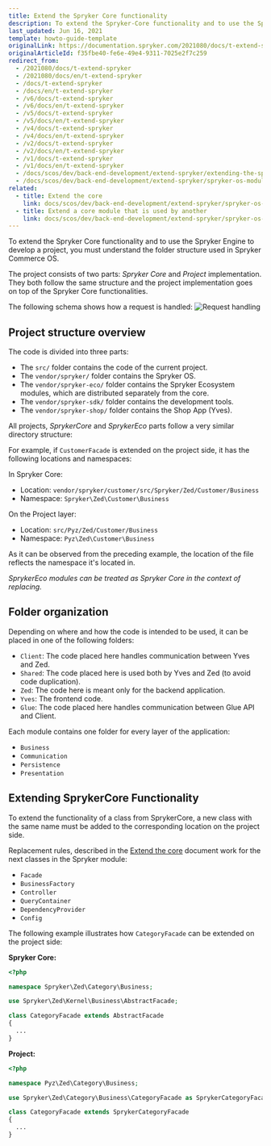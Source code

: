 ```yaml
---
title: Extend the Spryker Core functionality
description: To extend the Spryker-Core functionality and to use the Spryker Engine to develop a project, it's important to understand the folder structure used in Spryker Commerce OS.
last_updated: Jun 16, 2021
template: howto-guide-template
originalLink: https://documentation.spryker.com/2021080/docs/t-extend-spryker
originalArticleId: f35fbe40-fe6e-49e4-9311-7025e2f7c259
redirect_from:
  - /2021080/docs/t-extend-spryker
  - /2021080/docs/en/t-extend-spryker
  - /docs/t-extend-spryker
  - /docs/en/t-extend-spryker
  - /v6/docs/t-extend-spryker
  - /v6/docs/en/t-extend-spryker
  - /v5/docs/t-extend-spryker
  - /v5/docs/en/t-extend-spryker
  - /v4/docs/t-extend-spryker
  - /v4/docs/en/t-extend-spryker
  - /v2/docs/t-extend-spryker
  - /v2/docs/en/t-extend-spryker
  - /v1/docs/t-extend-spryker
  - /v1/docs/en/t-extend-spryker
  - /docs/scos/dev/back-end-development/extend-spryker/extending-the-spryker-core-functionality.html
  - /docs/scos/dev/back-end-development/extend-spryker/spryker-os-module-customisation/extending-the-spryker-core-functionality.html
related:
  - title: Extend the core
    link: docs/scos/dev/back-end-development/extend-spryker/spryker-os-module-customisation/extend-the-core.html
  - title: Extend a core module that is used by another
    link: docs/scos/dev/back-end-development/extend-spryker/spryker-os-module-customisation/extend-a-core-module-that-is-used-by-another.html
---
```


To extend the Spryker Core functionality and to use the Spryker Engine to develop a project, you must understand the folder structure used in Spryker Commerce OS.

The project consists of two parts: *Spryker Core* and *Project* implementation. They both follow the same structure and the project implementation goes on top of the Spryker Core functionalities.

The following schema shows how a request is handled:
![Request handling](https://spryker.s3.eu-central-1.amazonaws.com/docs/Tutorials/Advanced/Tutorial+Extending+Spryker/request_handling.png)

## Project structure overview

The code is divided into three parts:
* The `src/` folder contains the code of the current project.
* The `vendor/spryker/` folder contains the Spryker OS.
* The `vendor/spryker-eco/` folder contains the Spryker Ecosystem modules, which are distributed separately from the core.
* The `vendor/spryker-sdk/` folder contains the development tools.
* The `vendor/spryker-shop/` folder contains the Shop App (Yves).

All projects, *SprykerCore* and *SprykerEco* parts follow a very similar directory structure:

For example, if `CustomerFacade` is extended on the project side, it has the following locations and namespaces:

In Spryker Core:

* Location: `vendor/spryker/customer/src/Spryker/Zed/Customer/Business`
* Namespace: `Spryker\Zed\Customer\Business`

On the Project layer:

* Location: `src/Pyz/Zed/Customer/Business`
* Namespace: `Pyz\Zed\Customer\Business`

As it can be observed from the preceding example, the location of the file reflects the namespace it's located in.

*SprykerEco modules can be treated as Spryker Core in the context of replacing.*

## Folder organization

Depending on where and how the code is intended to be used, it can be placed in one of the following folders:

* `Client`: The code placed here handles communication between Yves and Zed.
* `Shared`: The code placed here is used both by Yves and Zed (to avoid code duplication).
* `Zed`: The code here is meant only for the backend application.
* `Yves`: The frontend code.
* `Glue`: The code placed here handles communication between Glue API and Client.

Each module contains one folder for every layer of the application:
* `Business`
* `Communication`
* `Persistence`
* `Presentation`

## Extending SprykerCore Functionality
To extend the functionality of a class from SprykerCore, a new class with the same name must be added to the corresponding location on the project side.

Replacement rules, described in the [Extend the core](/docs/scos/dev/back-end-development/extend-spryker/spryker-os-module-customisation/extend-the-core.html) document work for the next classes in the Spryker module:

* `Facade`
* `BusinessFactory`
* `Controller`
* `QueryContainer`
* `DependencyProvider`
* `Config`

The following example illustrates how `CategoryFacade` can be extended on the project side:

**Spryker Core:**

```php
<?php

namespace Spryker\Zed\Category\Business;

use Spryker\Zed\Kernel\Business\AbstractFacade;

class CategoryFacade extends AbstractFacade
{
  ...
}
```

**Project:**

```php
<?php

namespace Pyz\Zed\Category\Business;

use Spryker\Zed\Category\Business\CategoryFacade as SprykerCategoryFacade;

class CategoryFacade extends SprykerCategoryFacade
{
  ...
}
```
